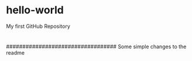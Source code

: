# hello-world
My first GitHub Repository
#
#
#
##################################
Some simple changes to the readme
